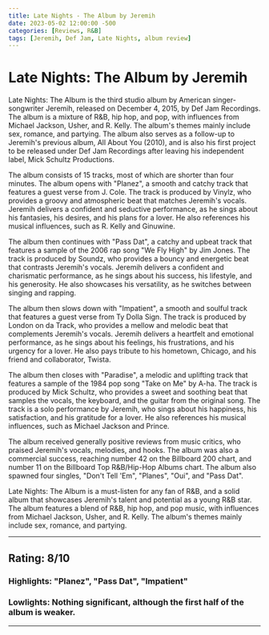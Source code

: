 ```yaml
---
title: Late Nights - The Album by Jeremih
date: 2023-05-02 12:00:00 -500
categories: [Reviews, R&B]
tags: [Jeremih, Def Jam, Late Nights, album review]
---
```


# Late Nights: The Album by Jeremih

Late Nights: The Album is the third studio album by American singer-songwriter Jeremih, released on December 4, 2015, by Def Jam Recordings. The album is a mixture of R&B, hip hop, and pop, with influences from Michael Jackson, Usher, and R. Kelly. The album's themes mainly include sex, romance, and partying. The album also serves as a follow-up to Jeremih's previous album, All About You (2010), and is also his first project to be released under Def Jam Recordings after leaving his independent label, Mick Schultz Productions.

The album consists of 15 tracks, most of which are shorter than four minutes. The album opens with "Planez", a smooth and catchy track that features a guest verse from J. Cole. The track is produced by Vinylz, who provides a groovy and atmospheric beat that matches Jeremih's vocals. Jeremih delivers a confident and seductive performance, as he sings about his fantasies, his desires, and his plans for a lover. He also references his musical influences, such as R. Kelly and Ginuwine.

The album then continues with "Pass Dat", a catchy and upbeat track that features a sample of the 2006 rap song "We Fly High" by Jim Jones. The track is produced by Soundz, who provides a bouncy and energetic beat that contrasts Jeremih's vocals. Jeremih delivers a confident and charismatic performance, as he sings about his success, his lifestyle, and his generosity. He also showcases his versatility, as he switches between singing and rapping.

The album then slows down with "Impatient", a smooth and soulful track that features a guest verse from Ty Dolla Sign. The track is produced by London on da Track, who provides a mellow and melodic beat that complements Jeremih's vocals. Jeremih delivers a heartfelt and emotional performance, as he sings about his feelings, his frustrations, and his urgency for a lover. He also pays tribute to his hometown, Chicago, and his friend and collaborator, Twista.

The album then closes with "Paradise", a melodic and uplifting track that features a sample of the 1984 pop song "Take on Me" by A-ha. The track is produced by Mick Schultz, who provides a sweet and soothing beat that samples the vocals, the keyboard, and the guitar from the original song. The track is a solo performance by Jeremih, who sings about his happiness, his satisfaction, and his gratitude for a lover. He also references his musical influences, such as Michael Jackson and Prince.

The album received generally positive reviews from music critics, who praised Jeremih's vocals, melodies, and hooks. The album was also a commercial success, reaching number 42 on the Billboard 200 chart, and number 11 on the Billboard Top R&B/Hip-Hop Albums chart. The album also spawned four singles, "Don't Tell 'Em", "Planes", "Oui", and "Pass Dat".

Late Nights: The Album is a must-listen for any fan of R&B, and a solid album that showcases Jeremih's talent and potential as a young R&B star. The album features a blend of R&B, hip hop, and pop music, with influences from Michael Jackson, Usher, and R. Kelly. The album's themes mainly include sex, romance, and partying.

---

## Rating: 8/10

### Highlights: "Planez", "Pass Dat", "Impatient"

### Lowlights: Nothing significant, although the first half of the album is weaker.

---
